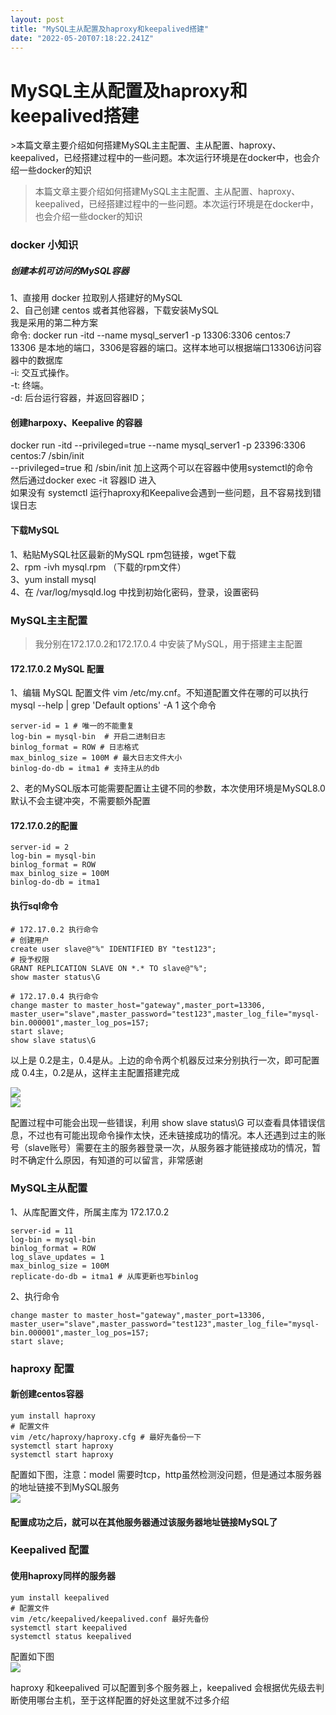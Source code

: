 ```yaml
---
layout: post
title: "MySQL主从配置及haproxy和keepalived搭建"
date: "2022-05-20T07:18:22.241Z"
---
```

MySQL主从配置及haproxy和keepalived搭建
==============================

\>本篇文章主要介绍如何搭建MySQL主主配置、主从配置、haproxy、keepalived，已经搭建过程中的一些问题。本次运行环境是在docker中，也会介绍一些docker的知识

> 本篇文章主要介绍如何搭建MySQL主主配置、主从配置、haproxy、keepalived，已经搭建过程中的一些问题。本次运行环境是在docker中，也会介绍一些docker的知识

### docker 小知识

##### 创建本机可访问的MySQL容器

1、直接用 docker 拉取别人搭建好的MySQL  
2、自己创建 centos 或者其他容器，下载安装MySQL  
我是采用的第二种方案  
命令: docker run -itd --name mysql\_server1 -p 13306:3306 centos:7  
13306 是本地的端口，3306是容器的端口。这样本地可以根据端口13306访问容器中的数据库  
\-i: 交互式操作。  
\-t: 终端。  
\-d: 后台运行容器，并返回容器ID；

#### 创建harpoxy、Keepalive 的容器

docker run -itd --privileged=true --name mysql\_server1 -p 23396:3306 centos:7 /sbin/init  
\--privileged=true 和 /sbin/init 加上这两个可以在容器中使用systemctl的命令  
然后通过docker exec -it 容器ID 进入  
如果没有 systemctl 运行haproxy和Keepalive会遇到一些问题，且不容易找到错误日志

#### 下载MySQL

1、粘贴MySQL社区最新的MySQL rpm包链接，wget下载  
2、rpm -ivh mysql.rpm （下载的rpm文件）  
3、yum install mysql  
4、在 /var/log/mysqld.log 中找到初始化密码，登录，设置密码

### MySQL主主配置

> 我分别在172.17.0.2和172.17.0.4 中安装了MySQL，用于搭建主主配置

#### 172.17.0.2 MySQL 配置

1、编辑 MySQL 配置文件 vim /etc/my.cnf。不知道配置文件在哪的可以执行 mysql --help | grep 'Default options' -A 1 这个命令

    server-id = 1 # 唯一的不能重复
    log-bin = mysql-bin  # 开启二进制日志
    binlog_format = ROW # 日志格式
    max_binlog_size = 100M # 最大日志文件大小
    binlog-do-db = itma1 # 支持主从的db
    

2、老的MySQL版本可能需要配置让主键不同的参数，本次使用环境是MySQL8.0默认不会主键冲突，不需要额外配置

#### 172.17.0.2的配置

    server-id = 2
    log-bin = mysql-bin
    binlog_format = ROW
    max_binlog_size = 100M
    binlog-do-db = itma1
    

#### 执行sql命令

    # 172.17.0.2 执行命令
    # 创建用户
    create user slave@"%" IDENTIFIED BY "test123";
    # 授予权限
    GRANT REPLICATION SLAVE ON *.* TO slave@"%";
    show master status\G
    
    # 172.17.0.4 执行命令
    change master to master_host="gateway",master_port=13306, master_user="slave",master_password="test123",master_log_file="mysql-bin.000001",master_log_pos=157;
    start slave;
    show slave status\G
    

以上是 0.2是主，0.4是从。上边的命令两个机器反过来分别执行一次，即可配置成 0.4主，0.2是从，这样主主配置搭建完成

![](https://img2022.cnblogs.com/blog/1410693/202205/1410693-20220519215821383-469194215.png)  
![](https://img2022.cnblogs.com/blog/1410693/202205/1410693-20220519215949843-1921914357.png)

配置过程中可能会出现一些错误，利用 show slave status\\G 可以查看具体错误信息，不过也有可能出现命令操作太快，还未链接成功的情况。本人还遇到过主的账号（slave账号）需要在主的服务器登录一次，从服务器才能链接成功的情况，暂时不确定什么原因，有知道的可以留言，非常感谢

### MySQL主从配置

1、从库配置文件，所属主库为 172.17.0.2

    server-id = 11 
    log-bin = mysql-bin
    binlog_format = ROW
    log_slave_updates = 1
    max_binlog_size = 100M
    replicate-do-db = itma1 # 从库更新也写binlog
    

2、执行命令

    change master to master_host="gateway",master_port=13306, master_user="slave",master_password="test123",master_log_file="mysql-bin.000001",master_log_pos=157;
    start slave;
    

### haproxy 配置

#### 新创建centos容器

    yum install haproxy
    # 配置文件
    vim /etc/haproxy/haproxy.cfg # 最好先备份一下
    systemctl start haproxy
    systemctl start haproxy
    

配置如下图，注意：model 需要时tcp，http虽然检测没问题，但是通过本服务器的地址链接不到MySQL服务  
![](https://img2022.cnblogs.com/blog/1410693/202205/1410693-20220519222227545-2095244511.png)

#### 配置成功之后，就可以在其他服务器通过该服务器地址链接MySQL了

### Keepalived 配置

#### 使用haproxy同样的服务器

    yum install keepalived
    # 配置文件
    vim /etc/keepalived/keepalived.conf 最好先备份
    systemctl start keepalived
    systemctl status keepalived
    

配置如下图  
![](https://img2022.cnblogs.com/blog/1410693/202205/1410693-20220519222618112-2307520.png)

haproxy 和keepalived 可以配置到多个服务器上，keepalived 会根据优先级去判断使用哪台主机，至于这样配置的好处这里就不过多介绍